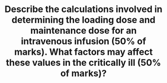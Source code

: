 ---
title: "Describe the calculations involved in determining the loading dose and maintenance dose for an intravenous infusion (50% of marks). What factors may affect these values in the critically ill (50% of marks)?"
entityType: SAQ
exam: PEX
college: CICM
year: 2009
sitting: A
question: 10
passRate: 30
lo:
- "[[II 2 f]]"
EC_expectedDomains:
- "Main points for a pass included the equations for determining the loading and maintenance doses."
EC_extraCredit:
- "Points were awarded for explaining the rationale for giving a loading dose and for relevant diagrams."
- "Examples of drugs illustrating an understanding of pharmacokinetics attracted extra marks."
EC_errorsCommon:
- "Answers to the second part of the question often lacked detail."
- "Candidates should have mentioned alterations in volume of distribution, plasma proteins, renal & hepatic function."
resources:
- "Rang Ritter Dale p120-123"
---